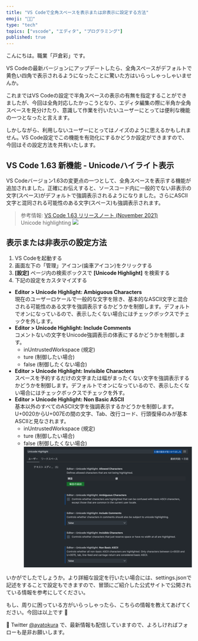 ```yaml
---
title: "VS Codeで全角スペースを表示または非表示に設定する方法"
emoji: "👩‍💻"
type: "tech"
topics: ["vscode", "エディタ", "プログラミング"]
published: true
---
```


こんにちは。職業「戸倉彩」です。

VS Codeの最新バージョンにアップデートしたら、全角スペースがデフォルトで黄色い四角で表示されるようになったことに驚いた方はいらっしゃっしゃいませんか。

これまではVS Codeの設定で半角スペースの表示の有無を指定することができましたが、今回は全角対応したかっこうとなり、エディタ編集の際に半角か全角スペースを見分けたり、意識して作業を行いたいユーザーにとっては便利な機能の一つとなったと言えます。

しかしながら、利用しないユーザーにとってはノイズのように思えるかもしれません。VS Code設定でこの機能を有効化にするかどうか設定ができますので、今回はその設定方法を共有いたします。

## VS Code 1.63 新機能 - Unicodeハイライト表示
VS Codeバージョン1.63の変更点の一つとして、全角スペースを表示する機能が追加されました。正確にお伝えすると、ソースコード内に一般的でない非表示の文字(スペース)がデフォルトで強調表示されるようになりました。さらにASCII文字と混同される可能性のある文字(スペース)も強調表示されます。
> 参考情報: [VS Code 1.63 リリースノート (November 2021)](https://code.visualstudio.com/updates/v1_63)  
Unicode highlighting 
![](https://code.visualstudio.com/assets/updates/1_63/unicode-highlighting-invisible.png)

## 表示または非表示の設定方法
1. VS Codeを起動する
2. 画面左下の「管理」アイコン(歯車アイコン)をクリックする
3. **[設定]** ページ内の検索ボックスで **[Unicode Highlight]** を検索する
4. 下記の設定をカスタマイズする
* **Editor > Unicode Highlight: Ambiguous Characters**  
現在のユーザーロケールで一般的な文字を除き、基本的なASCII文字と混合される可能性のある文字を強調表示するかどうかを制御します。デフォルトでオンになっているので、表示したくない場合にはチェックボックスでチェックを外します。
* **Editor > Unicode Highlight: Include Comments**    
コメントないの文字をUnicode強調表示の体表にするかどうかを制御します。  
  * inUntrustedWorkspace (規定)
  * ture (制御したい場合)
  * false (制御したくない場合)
* **Editor > Unicode Highlight: Invisible Characters**  
スペースを予約するだけの文字または幅がまったくない文字を強調表示するかどうかを制御します。デフォルトでオンになっているので、表示したくない場合にはチェックボックスでチェックを外す。
* **Editor > Unicode Highlight: Non Basic ASCII**    
基本以外のすべてのASCII文字を強調表示するかどうかを制御します。U+0020からU+007Eの間の文字、Tab、改行コード、行頭復帰のみが基本ASCIIと見なされます。  
  * inUntrustedWorkspace (規定)
  * ture (制御したい場合)
  * false (制御したくない場合)
![](/images/2021-12-12-01.png)   

いかがでしたでしょうか。より詳細な設定を行いたい場合には、settings.jsonで記述をすることで設定もできますので、冒頭にご紹介した公式サイトで公開されている情報を参考にしてください。

もし、周りに困っている方がいらっしゃったら、こちらの情報を教えてあげてください。今回は以上です 🙌

📱 Twitter [@ayatokura](https://twitter.com/ayatokura) で、最新情報も配信していますので、よろしければフォローも是非お願いします。